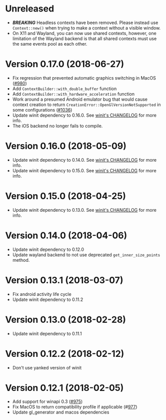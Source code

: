 # Unreleased
- ***BREAKING*** Headless contexts have been removed. Please instead use 
`Context::new()` when trying to make a context without a visible window.
- On X11 and Wayland, you can now use shared contexts, however, one limitation 
of the Wayland backend is that all shared contexts must use the same events
pool as each other.

# Version 0.17.0 (2018-06-27)

- Fix regression that prevented automatic graphics switching in MacOS ([#980](https://github.com/tomaka/glutin/issues/980))
- Add `ContextBuilder::with_double_buffer` function
- Add `ContextBuilder::with_hardware_acceleration` function
- Work around a presumed Android emulator bug
  that would cause context creation to return `CreationError::OpenGlVersionNotSupported`
  in some configurations
  ([#1036](https://github.com/tomaka/glutin/pull/1036))
- Update winit dependency to 0.16.0. See [winit's CHANGELOG](https://github.com/tomaka/winit/blob/v0.16.0/CHANGELOG.md#version-0160-2018-06-25) for more info.
- The iOS backend no longer fails to compile.

# Version 0.16.0 (2018-05-09)

- Update winit dependency to 0.14.0. See [winit's CHANGELOG](https://github.com/tomaka/winit/blob/v0.14.0/CHANGELOG.md#version-0140-2018-05-09) for more info.
- Update winit dependency to 0.15.0. See [winit's CHANGELOG](https://github.com/tomaka/winit/blob/v0.15.0/CHANGELOG.md#version-0150-2018-05-22) for more info.

# Version 0.15.0 (2018-04-25)

- Update winit dependency to 0.13.0. See [winit's CHANGELOG](https://github.com/tomaka/winit/blob/v0.13.0/CHANGELOG.md#version-0130-2018-04-25) for more info.

# Version 0.14.0 (2018-04-06)

- Update winit dependency to 0.12.0
- Update wayland backend to not use deprecated `get_inner_size_points` method.

# Version 0.13.1 (2018-03-07)

- Fix android activity life cycle
- Update winit dependency to 0.11.2

# Version 0.13.0 (2018-02-28)

- Update winit dependency to 0.11.1

# Version 0.12.2 (2018-02-12)

- Don't use yanked version of winit

# Version 0.12.1 (2018-02-05)

- Add support for winapi 0.3 ([#975](https://github.com/tomaka/glutin/pull/975))
- Fix MacOS to return compatibility profile if applicable (#[977](https://github.com/tomaka/glutin/pull/977))
- Update gl_generator and macos dependencies
